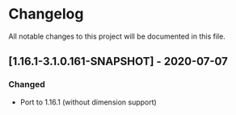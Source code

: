 # Changelog
All notable changes to this project will be documented in this file.

## [1.16.1-3.1.0.161-SNAPSHOT] - 2020-07-07
### Changed
 - Port to 1.16.1 (without dimension support)
